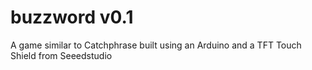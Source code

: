 # buzzword v0.1
A game similar to Catchphrase built using an Arduino and a TFT Touch Shield from Seeedstudio
